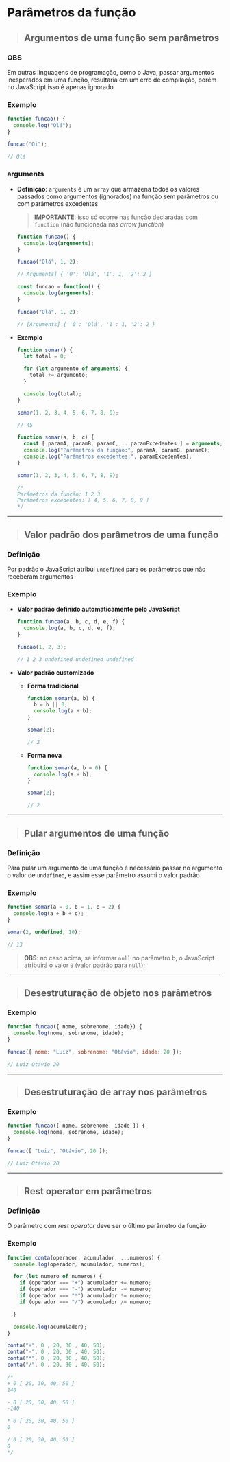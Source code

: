 # Parâmetros da função

> ## Argumentos de uma função sem parâmetros

### OBS

Em outras linguagens de programação, como o Java, passar argumentos inesperados em uma função, resultaria em um erro de compilação, porém no JavaScript isso é apenas ignorado

### Exemplo

```js
function funcao() {
  console.log("Olá");
}

funcao("Oi");

// Olá
```

### arguments

* **Definição**: `arguments` é um `array` que armazena todos os valores passados como argumentos (ignorados) na função sem parâmetros ou com parâmetros excedentes

  > **IMPORTANTE**: isso só ocorre nas função declaradas com `function` (não funcionada nas *arrow function*)

    ```js
    function funcao() {
      console.log(arguments);
    }

    funcao("Olá", 1, 2);

    // Arguments] { '0': 'Olá', '1': 1, '2': 2 }
    ```

    ```js
    const funcao = function() {
      console.log(arguments);
    }

    funcao("Olá", 1, 2);

    // [Arguments] { '0': 'Olá', '1': 1, '2': 2 }
    ```

* **Exemplo**

  ```js
  function somar() {
    let total = 0;

    for (let argumento of arguments) {
      total += argumento;
    }

    console.log(total);
  }

  somar(1, 2, 3, 4, 5, 6, 7, 8, 9);

  // 45
  ```

  ```js
  function somar(a, b, c) {
    const [ paramA, paramB, paramC, ...paramExcedentes ] = arguments;
    console.log("Parâmetros da função:", paramA, paramB, paramC);
    console.log("Parâmetros excedentes:", paramExcedentes);
  }

  somar(1, 2, 3, 4, 5, 6, 7, 8, 9);

  /*
  Parâmetros da função: 1 2 3
  Parâmetros excedentes: [ 4, 5, 6, 7, 8, 9 ]
  */
  ```

---

> ## Valor padrão dos parâmetros de uma função

### Definição

Por padrão o JavaScript atribui `undefined` para os parâmetros que não receberam argumentos

### Exemplo

* **Valor padrão definido automaticamente pelo JavaScript**

  ```js
  function funcao(a, b, c, d, e, f) {
    console.log(a, b, c, d, e, f);
  }

  funcao(1, 2, 3);

  // 1 2 3 undefined undefined undefined
  ```

* **Valor padrão customizado**

  * **Forma tradicional**

    ```js
    function somar(a, b) {
      b = b || 0;
      console.log(a + b);
    }

    somar(2); 

    // 2
    ```

  * **Forma nova**

    ```js
    function somar(a, b = 0) {
      console.log(a + b);
    }

    somar(2);

    // 2
    ```

---

> ## Pular argumentos de uma função

### Definição

Para pular um argumento de uma função é necessário passar no argumento o valor de `undefined`, e assim esse parâmetro assumi o valor padrão

### Exemplo

```js
function somar(a = 0, b = 1, c = 2) {
  console.log(a + b + c);
}

somar(2, undefined, 10); 

// 13
```

> **OBS**: no caso acima, se informar `null` no parâmetro b, o JavaScript atribuirá o valor `0` (valor padrão para `null`);

---

> ## Desestruturação de objeto nos parâmetros

### Exemplo

```js
function funcao({ nome, sobrenome, idade}) {
  console.log(nome, sobrenome, idade);
}

funcao({ nome: "Luiz", sobrenome: "Otávio", idade: 20 });

// Luiz Otávio 20
```

---

> ## Desestruturação de array nos parâmetros

### Exemplo

```js
function funcao([ nome, sobrenome, idade ]) {
  console.log(nome, sobrenome, idade);
}

funcao([ "Luiz", "Otávio", 20 ]);

// Luiz Otávio 20
```

---

> ## Rest operator em parâmetros

### Definição

O parâmetro com *rest operator* deve ser o último parâmetro da função

### Exemplo

```js
function conta(operador, acumulador, ...numeros) {
  console.log(operador, acumulador, numeros);

  for (let numero of numeros) {
    if (operador === "+") acumulador += numero;
    if (operador === "-") acumulador -= numero;
    if (operador === "*") acumulador *= numero;
    if (operador === "/") acumulador /= numero;

  }

  console.log(acumulador);
}

conta("+", 0 , 20, 30 , 40, 50);
conta("-", 0 , 20, 30 , 40, 50);
conta("*", 0 , 20, 30 , 40, 50);
conta("/", 0 , 20, 30 , 40, 50);

/*
+ 0 [ 20, 30, 40, 50 ]
140

- 0 [ 20, 30, 40, 50 ]
-140

* 0 [ 20, 30, 40, 50 ]
0

/ 0 [ 20, 30, 40, 50 ]
0
*/
```
